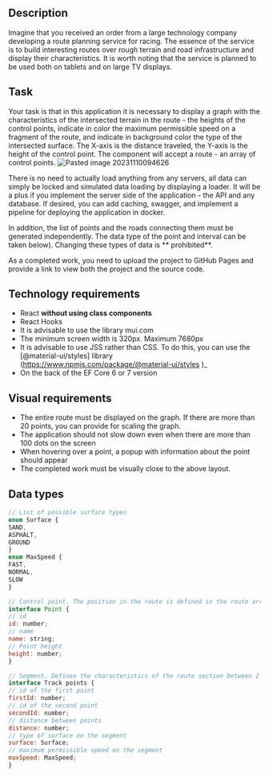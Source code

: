 ## Description

Imagine that you received an order from a large technology company developing a route planning service for racing. The essence of the service is to build interesting routes over rough terrain and road infrastructure and display their characteristics. It is worth noting that the service is planned to be used both on tablets and on large TV displays.

## Task

Your task is that in this application it is necessary to display a graph with the characteristics of the intersected terrain in the route - the heights of the control points, indicate in color the maximum permissible speed on a fragment of the route, and indicate in background color the type of the intersected surface.
The X-axis is the distance traveled, the Y-axis is the height of the control point.
The component will accept a route - an array of control points.
![Pasted image 20231110094626](https://user-images.githubusercontent.com/39823399/282006397-47f018ec-6722-434f-ae31-ff2011d1b412.png)

There is no need to actually load anything from any servers, all data can simply be locked and simulated data loading by displaying a loader. It will be a plus if you implement the server side of the application - the API and any database. If desired, you can add caching, swagger, and implement a pipeline for deploying the application in docker.

In addition, the list of points and the roads connecting them must be generated independently. The data type of the point and interval can be taken below). Changing these types of data is ** prohibited**.

As a completed work, you need to upload the project to GitHub Pages and provide a link to view both the project and the source code.

## Technology requirements
- React **without using class components**
- React Hooks
- It is advisable to use the library mui.com
- The minimum screen width is 320px. Maximum 7680px
- It is advisable to use JSS rather than CSS. To do this, you can use the [@material-ui/styles] library (https://www.npmjs.com/package/@material-ui/styles )_
- On the back of the EF Core 6 or 7 version

## Visual requirements

- The entire route must be displayed on the graph. If there are more than 20 points, you can provide for scaling the graph.
- The application should not slow down even when there are more than 100 dots on the screen
- When hovering over a point, a popup with information about the point should appear
- The completed work must be visually close to the above layout.

## Data types
```js
// List of possible surface types
enum Surface {
SAND,
ASPHALT,
GROUND
}
enum MaxSpeed {
FAST,
NORMAL,
SLOW
}

// Control point. The position in the route is defined in the route array
interface Point {
// id
id: number;
// name
name: string;
// Point height
height: number;
}

// Segment. Defines the characteristics of the route section between 2 adjacent
interface Track points {
// id of the first point
firstId: number;
// id of the second point
secondId: number;
// distance between points
distance: number;
// type of surface on the segment
surface: Surface;
// maximum permissible speed on the segment
maxSpeed: MaxSpeed;
}
```